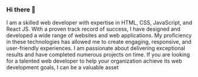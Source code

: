 ### Hi there 👋

I am a skilled web developer with expertise in HTML, CSS, JavaScript, and React JS. With a proven track record of success, I have designed and developed a wide range of websites and web applications. My proficiency in these technologies has allowed me to create engaging, responsive, and user-friendly experiences. I am passionate about delivering exceptional results and have completed numerous projects on time. If you are looking for a talented web developer to help your organization achieve its web development goals, I can be a valuable asset
